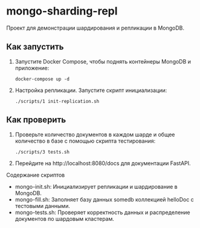 # mongo-sharding-repl

Проект для демонстрации шардирования и репликации в MongoDB.

## Как запустить

1. Запустите Docker Compose, чтобы поднять контейнеры MongoDB и приложение:
   ```shell
   docker-compose up -d
   ```

2. Настройка репликации. Запустите скрипт инициализации:

   ```shell
   ./scripts/1 init-replication.sh
   ```

## Как проверить

1. Проверьте количество документов в каждом шарде и общее количество в базе с помощью скрипта тестирования:

   ```shell
   ./scripts/3 tests.sh
   ```

2. Перейдите на http://localhost:8080/docs для документации FastAPI.

Содержание скриптов

- mongo-init.sh: Инициализирует репликации и шардирование в MongoDB. 
- mongo-fill.sh: Заполняет базу данных somedb коллекцией helloDoc с тестовыми данными. 
- mongo-tests.sh: Проверяет корректность данных и распределение документов по шардовым кластерам.
